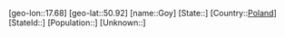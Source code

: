 ﻿---
location: [50.92,17.68]
type: City
tags:
- geo/City


SpocWebEntityId: 30528
isDeleted: false
confidential: public

---
[geo-lon::17.68]
[geo-lat::50.92]
[name::Goy]
[State::]
[Country::[Poland](geo/Continent/Europe/Poland.md)]
[StateId::]
[Population::]
[Unknown::]

